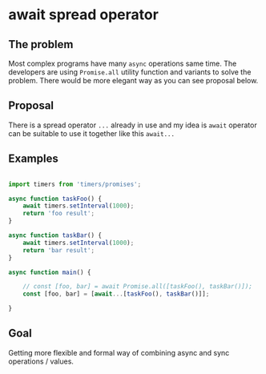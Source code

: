

# await spread operator

## The problem

Most complex programs have many `async` operations same time. The developers are using `Promise.all` utility function and variants to solve the problem. There would be more elegant way as you can see proposal below.

## Proposal

There is a spread operator `...` already in use and my idea is `await` operator can be suitable to use it together like this `await...`

## Examples

```js

import timers from 'timers/promises'; 

async function taskFoo() {
    await timers.setInterval(1000);
    return 'foo result';
}

async function taskBar() {
    await timers.setInterval(1000);
    return 'bar result';
}

async function main() {

    // const [foo, bar] = await Promise.all([taskFoo(), taskBar()]);
    const [foo, bar] = [await...[taskFoo(), taskBar()]];

}
```

## Goal

Getting more flexible and formal way of combining async and sync operations / values.

